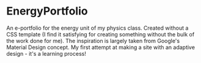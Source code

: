 # EnergyPortfolio
An e-portfolio for the energy unit of my physics class.
Created without a CSS template (I find it satisfying for creating something without the bulk of the work done for me).
The inspiration is largely taken from Google's Material Design concept.
My first attempt at making a site with an adaptive design - it's a learning process!
